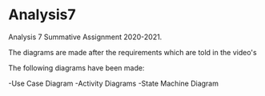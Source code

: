 # Analysis7
Analysis 7 Summative Assignment 2020-2021.

The diagrams are made after the requirements which are told in the video's

The following diagrams have been made:

-Use Case Diagram
-Activity Diagrams
-State Machine Diagram
